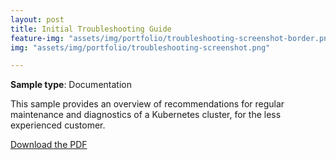 ```yaml
---
layout: post
title: Initial Troubleshooting Guide
feature-img: "assets/img/portfolio/troubleshooting-screenshot-border.png"
img: "assets/img/portfolio/troubleshooting-screenshot.png"

---
```

**Sample type**: Documentation

This sample provides an overview of recommendations for regular maintenance and diagnostics of a Kubernetes cluster, for the less experienced customer.

<a href="https://raw.githubusercontent.com/bunnnnnnn/bunnnnnnn.github.io/main/_portfolio/vmware-troubleshooting.pdf" download>Download the PDF</a>


